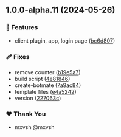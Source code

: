 ## 1.0.0-alpha.11 (2024-05-26)


### 🚀 Features

- client plugin, app, login page ([bc6d807](https://github.com/botmate/botmate/commit/bc6d807))

### 🩹 Fixes

- remove counter ([b19e5a7](https://github.com/botmate/botmate/commit/b19e5a7))
- build script ([4e81846](https://github.com/botmate/botmate/commit/4e81846))
- create-botmate ([7a9ac84](https://github.com/botmate/botmate/commit/7a9ac84))
- template files ([e4a5242](https://github.com/botmate/botmate/commit/e4a5242))
- version ([227063c](https://github.com/botmate/botmate/commit/227063c))

### ❤️  Thank You

- mxvsh @mxvsh